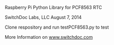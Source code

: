 
Raspberry Pi Python Library for PCF8563 RTC

SwitchDoc Labs, LLC  August 7, 2014

Clone respository and run testPCF8563.py to test

More Information on www.switchdoc.com


